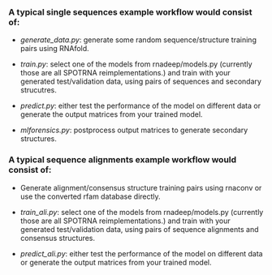 ### A typical single sequences example workflow would consist of:

 - *generate_data.py*: generate some random sequence/structure training pairs using RNAfold.

 - *train.py*: select one of the models from rnadeep/models.py (currently those are all SPOTRNA reimplementations.) and train with your generated test/validation data, using pairs of sequences and secondary strucutres.

 - *predict.py*: either test the performance of the model on different data or generate the output matrices from your trained model.

 - *mlforensics.py*: postprocess output matrices to generate secondary structures.


### A typical sequence alignments example workflow would consist of:

 - Generate alignment/consensus structure training pairs using rnaconv or use the converted rfam database directly.

 - *train_ali.py*: select one of the models from rnadeep/models.py (currently those are all SPOTRNA reimplementations.) and train with your generated test/validation data, using pairs of sequence alignments and consensus structures.

 - *predict_ali.py*: either test the performance of the model on different data or generate the output matrices from your trained model.
